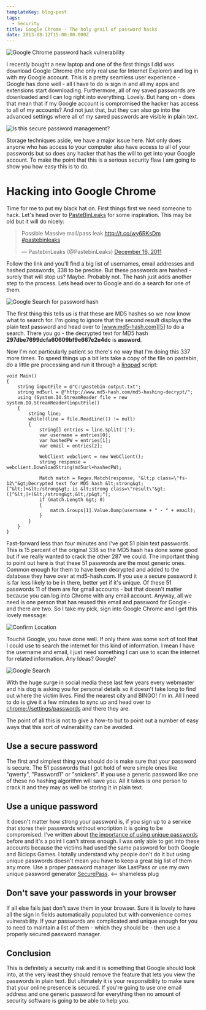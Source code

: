 ```yaml
---
templateKey: blog-post
tags:
  - Security
title: Google Chrome - The holy grail of password hacks
date: 2013-08-12T15:00:00.000Z
---
```


![Google Chrome password hack vulnerability][1]

I recently bought a new laptop and one of the first things I did was download Google Chrome (the only real use for Internet Explorer) and log in with my Google account. This is a pretty seamless user experience - Google has done well - all I have to do is sign in and all my apps and extensions start downloading. Furthermore, all of my saved passwords are downloaded and I can log right into everything. Lovely. But hang on - does that mean that if my Google account is compromised the hacker has access to all of my accounts? And not just that, but they can also go into the advanced settings where all of my saved passwords are visible in plain text.

![Is this secure password management?][2]

Storage techniques aside, we have a major issue here. Not only does anyone who has access to your computer also have access to all of your passwords but so does any hacker that has the will to get into your Google account. To make the point that this is a serious security flaw I am going to show you how easy this is to do.

<!--excerpt-->

# Hacking into Google Chrome

Time for me to put my black hat on. First things first we need someone to hack. Let's head over to [PasteBinLeaks][3] for some inspiration. This may be old but it will do nicely:

<blockquote class="twitter-tweet"><p>Possible Massive mail/pass leak <a href="http://t.co/wy6RKsDm">http://t.co/wy6RKsDm</a> <a href="https://twitter.com/search?q=%23pastebinleaks&amp;src=hash">#pastebinleaks</a></p>&mdash; PastebinLeaks (@PastebinLeaks) <a href="https://twitter.com/PastebinLeaks/statuses/147576605844307968">December 16, 2011</a></blockquote>
<script async src="//platform.twitter.com/widgets.js" charset="utf-8"></script>

Follow the link and you'll find a big list of usernames, email addresses and hashed passwords, 338 to be precise. But these passwords are hashed - surely that will stop us? Maybe. Probably not. The hash just adds another step to the process. Lets head over to Google and do a search for one of them.

![Google Search for password hash][4]

The first thing this tells us is that these are MD5 hashes so we now know what to search for. I'm going to ignore that the second result displays the plain text password and head over to [www.md5-hash.com][5] to do a search. There you go - the decrypted text for MD5 hash **297dbe7699dcfa60609bf9e667e2e4dc** is **assword**.

Now I'm not particularly patient so there's no way that I'm doing this 337 more times. To speed things up a bit lets take a copy of the file on pastebin, do a little pre processing and run it through a [linqpad][6] script:

	void Main()
	{
		string inputFile = @"C:\pastebin-output.txt";
		string md5url = @"http://www.md5-hash.com/md5-hashing-decrypt/";
		using (System.IO.StreamReader file = new System.IO.StreamReader(inputFile))
		{
			string line;
			while((line = file.ReadLine()) != null)
			{
				string[] entries = line.Split('|');
				var username = entries[0];
				var hashedPW = entries[1];
				var email = entries[2];

				WebClient webclient = new WebClient();
				string response = webclient.DownloadString(md5url+hashedPW);

				Match match = Regex.Match(response, "&lt;p class=\"fs-12\"&gt;Decrypted text for MD5 hash &lt;strong&gt;[^&lt;]+&lt;/strong&gt; is &lt;strong class=\"result\"&gt;([^&lt;]+)&lt;/strong&gt;&lt;/p&gt;");
				if (match.Length &gt; 0)
				{
					match.Groups[1].Value.Dump(username + " - " + email);
				}
			}
		}
	}

Fast-forward less than four minutes and I've got 51 plain text passwords. This is 15 percent of the original 338 so the MD5 hash has done some good but if we really wanted to crack the other 287 we could. The important thing to point out here is that these 51 passwords are the most generic ones. Common enough for them to have been decrypted and added to the database they have over at md5-hash.com. If you use a secure password it is far less likely to be in there, better yet if it's unique. Of these 51 passwords 11 of them are for gmail accounts - but that doesn't matter because you can log into Chrome with any email account. Anyway, all we need is one person that has reused this email and password for Google - and there are two. So I take my pick, sign into Google Chrome and I get this lovely message:

![Confirm Location][7]

Touché Google, you have done well. If only there was some sort of tool that I could use to search the internet for this kind of information. I mean I have the username and email, I just need something I can use to scan the internet for related information. Any Ideas? Google?

![Google Search][8]

With the huge surge in social media these last few years every webmaster and his dog is asking you for personal details so it doesn't take long to find out where the victim lives. Find the nearest city and BINGO! I'm in. All I need to do is give it a few minutes to sync up and head over to [chrome://settings/passwords][9] and there they are.

The point of all this is not to give a how-to but to point out a number of easy ways that this sort of vulnerability can be avoided.

## Use a secure password

The first and simplest thing you should do is make sure that your password is secure. The 51 passwords that I got hold of were simple ones like "qwerty", "Password1" or "snickers". If you use a generic password like one of these no hashing algorithm will save you. All it takes is one person to crack it and they may as well be storing it in plain text.

## Use a unique password

It doesn't matter how strong your password is, if you sign up to a service that stores their passwords without encription it is going to be compromised. I've written about [the importance of using unique passwords][10] before and it's a point I can't stress enough. I was only able to get into these accounts because the victims had used the same password for both Google and Biclops Games. I totally understand why people don't do it but using unique passwords doesn't mean you have to keep a great big list of them any more. Use a proper password manager like LastPass or use my own unique password generator [SecurePass][11]. &lt;-- shameless plug

## Don't save your passwords in your browser

If all else fails just don't save them in your browser. Sure it is lovely to have all the sign in fields automatically populated but with convenience comes vulnerability. If your passwords are complicated and unique enough for you to need to maintain a list of them - which they should be - then use a properly secured password manager.

## **Conclusion**

This is definitely a security risk and it is something that Google should look into, at the very least they should remove the feature that lets you view the passwords in plain text. But ultimately it is your responsibility to make sure that your online presence is secured. If you're going to use one email address and one generic password for everything then no amount of security software is going to be able to help you.

   [1]: /../img/aw-snap.png (Aww Snap)
   [2]: /../img/2013-08-08-10_43_19-Settings-Passwords.png
   [3]: https://twitter.com/PastebinLeaks (Pastebin Leaks)
   [4]: /../img/2013-08-08-23_05_17-297dbe7699dcfa60609bf9e667e2e4dc-Google-Search.png
   [5]: http://www.md5-hash.com/md5-hashing-decrypt/297dbe7699dcfa60609bf9e667e2e4dc (MD5 Hash)
   [6]: http://www.linqpad.net/ (Linqpad)
   [7]: /../img/2013-08-08-11_55_26-Confirm-Location.png
   [8]: /../img/2013-08-08-22_27_53-Google-Search.png
   [9]: chrome://settings/passwords
   [10]: http://www.macsentom.co.uk/2013/05/unique-password-generator-securepass/ (Unique Passwords - Why you need them and why SecurePass)
   [11]: http://www.macsentom.co.uk/securepass (SecurePass)
